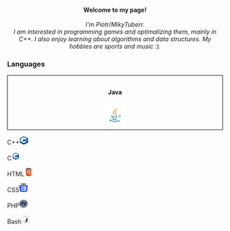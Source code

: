 
<p align="center">
    <b>Welcome to my page!</b><br><br>
    <i>
        I'm Piotr/MikyTuberr.<br>
        I am interested in programming games and optimalizing them, mainly in C++. 
        I also enjoy learning about algorithms and data structures.
        My hobbies are sports and music :).
    </i><br> 
</p>

### Languages

<div style="display: flex; flex-direction: column; align-items: center; text-align: center; border: 1px solid black; padding: 10px;">
  <h4>Java</h4>
  <img src="https://github.com/MikyTuberr/MikyTuberr/raw/main/java.png" alt="Java" style="max-width: 20%; max-height: 50px; margin: auto;">
</div>

<p>C++<img src="https://github.com/MikyTuberr/MikyTuberr/raw/main/cpp.png" alt="cpp" width="20" height="20"></p>
<p>C<img src="https://github.com/MikyTuberr/MikyTuberr/raw/main/c.png" alt="c" width="20" height="20"></p>
<p>HTML<img src="https://github.com/MikyTuberr/MikyTuberr/raw/main/html.png" alt="html" width="20" height="20"></p>
<p>CSS<img src="https://github.com/MikyTuberr/MikyTuberr/raw/main/css.png" alt="css" width="20" height="20"></p>
<p>PHP<img src="https://github.com/MikyTuberr/MikyTuberr/raw/main/php.png" alt="php" width="20" height="20"></p>
<p>Bash<img src="https://github.com/MikyTuberr/MikyTuberr/raw/main/bash.png" alt="bash" width="20" height="20"></p>


